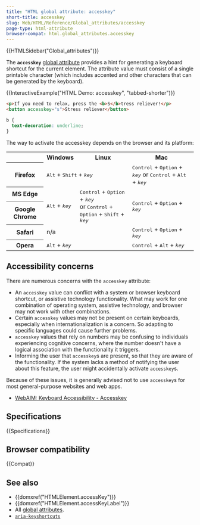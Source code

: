 ```yaml
---
title: "HTML global attribute: accesskey"
short-title: accesskey
slug: Web/HTML/Reference/Global_attributes/accesskey
page-type: html-attribute
browser-compat: html.global_attributes.accesskey
---
```


{{HTMLSidebar("Global_attributes")}}

The **`accesskey`** [global attribute](/en-US/docs/Web/HTML/Reference/Global_attributes) provides a hint for generating a keyboard shortcut for the current element. The attribute value must consist of a single printable character (which includes accented and other characters that can be generated by the keyboard).

{{InteractiveExample("HTML Demo: accesskey", "tabbed-shorter")}}

```html interactive-example
<p>If you need to relax, press the <b>S</b>tress reliever!</p>
<button accesskey="s">Stress reliever</button>
```

```css interactive-example
b {
  text-decoration: underline;
}
```

The way to activate the accesskey depends on the browser and its platform:

<table class="standard-table">
  <tbody>
    <tr>
      <th></th>
      <th>Windows</th>
      <th>Linux</th>
      <th>Mac</th>
    </tr>
    <tr>
      <th>Firefox</th>
      <td colspan="2"><kbd>Alt</kbd> + <kbd>Shift</kbd> + <kbd><em>key</em></kbd></td>
      <td>
        <kbd>Control</kbd> + <kbd>Option</kbd> +
        <kbd><em>key</em></kbd> or <kbd>Control</kbd> + <kbd>Alt</kbd> +
        <kbd><em>key</em></kbd>
      </td>
    </tr>
    <tr>
      <th>MS Edge</th>
      <td rowspan="2"><kbd>Alt</kbd> + <kbd><em>key</em></kbd></td>
      <td rowspan="2">
        <kbd>Control</kbd> + <kbd>Option</kbd> + <kbd><em>key</em></kbd><br>or <kbd>Control</kbd> + <kbd>Option</kbd> + <kbd>Shift</kbd> +
        <kbd><em>key</em></kbd>
      </td>
      <td rowspan="2"><kbd>Control</kbd> + <kbd>Option</kbd> + <kbd><em>key</em></kbd></td>
    </tr>
    <tr>
      <th>Google Chrome</th>
    </tr>
    <tr>
      <th>Safari</th>
      <td colspan="2">n/a</td>
      <td><kbd>Control</kbd> + <kbd>Option</kbd> + <kbd><em>key</em></kbd></td>
    </tr>
    <tr>
      <th>Opera</th>
      <td colspan="2"><kbd>Alt</kbd> + <kbd><em>key</em></kbd></td>
      <td><kbd>Control</kbd> + <kbd>Alt</kbd> + <kbd><em>key</em></kbd></td>
    </tr>
  </tbody>
</table>

## Accessibility concerns

There are numerous concerns with the `accesskey` attribute:

- An `accesskey` value can conflict with a system or browser keyboard shortcut, or assistive technology functionality. What may work for one combination of operating system, assistive technology, and browser may not work with other combinations.
- Certain `accesskey` values may not be present on certain keyboards, especially when internationalization is a concern. So adapting to specific languages could cause further problems.
- `accesskey` values that rely on numbers may be confusing to individuals experiencing cognitive concerns, where the number doesn't have a logical association with the functionality it triggers.
- Informing the user that `accesskey`s are present, so that they are aware of the functionality. If the system lacks a method of notifying the user about this feature, the user might accidentally activate `accesskey`s.

Because of these issues, it is generally advised not to use `accesskey`s for most general-purpose websites and web apps.

- [WebAIM: Keyboard Accessibility - Accesskey](https://webaim.org/techniques/keyboard/accesskey#spec)

## Specifications

{{Specifications}}

## Browser compatibility

{{Compat}}

## See also

- {{domxref("HTMLElement.accessKey")}}
- {{domxref("HTMLElement.accessKeyLabel")}}
- All [global attributes](/en-US/docs/Web/HTML/Reference/Global_attributes).
- [`aria-keyshortcuts`](https://www.w3.org/TR/wai-aria-1.1/#aria-keyshortcuts)
